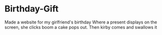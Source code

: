 # Birthday-Gift
Made a website for my girlfriend's birthday
Where a present displays on the screen, she clicks boom a cake pops out.
Then kirby comes and swallows it

